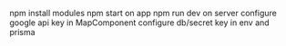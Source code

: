 npm install modules
npm start on app
npm run dev on server
configure google api key in MapComponent
 configure db/secret key in env and prisma 
